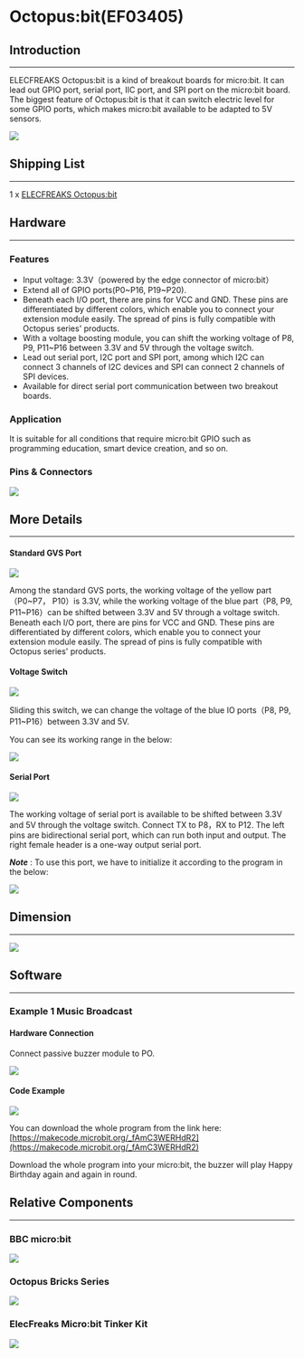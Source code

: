 ﻿# Octopus:bit(EF03405)

## Introduction
---

ELECFREAKS Octopus:bit is a kind of breakout boards for micro:bit. It can lead out GPIO port, serial port, IIC port, and SPI port on the micro:bit board. The biggest feature of Octopus:bit is that it can switch electric level for some GPIO ports, which makes micro:bit available to be adapted to 5V sensors.

![](https://wiki-media-ef.oss-cn-hongkong.aliyuncs.com//images/wcgxnG0.png)


## Shipping List
---

1 x [ELECFREAKS Octopus:bit](https://shop.elecfreaks.com/products/elecfreaks-octopus-bit-breakout-board-for-micro-bit?_pos=1&_psq=Octopus%3Abit&_ss=e&_v=1.0)


## Hardware
---

### Features

- Input voltage: 3.3V（powered by the edge connector of micro:bit）
- Extend all of GPIO ports(P0~P16, P19~P20).
- Beneath each I/O port, there are pins for VCC and GND. These pins are differentiated by different colors, which enable you to connect your extension module easily. The spread of pins is fully compatible with Octopus series' products.  
- With a voltage boosting module, you can shift the working voltage of P8, P9, P11~P16 between 3.3V and 5V through the voltage switch. 
- Lead out serial port, I2C port and SPI port, among which I2C can connect 3 channels of I2C devices and SPI can connect 2 channels of SPI devices. 
- Available for direct serial port communication between two breakout boards. 


### Application

It is suitable for all conditions that require micro:bit GPIO such as programming education, smart device creation, and so on.  

### Pins & Connectors

![](https://wiki-media-ef.oss-cn-hongkong.aliyuncs.com//images/wCWdoag.jpg)


## More Details
---
 
#### Standard GVS Port 

![](https://wiki-media-ef.oss-cn-hongkong.aliyuncs.com//images/gk3dN4E.png)

Among the standard GVS ports, the working voltage of the yellow part（P0~P7， P10）is 3.3V, while the working voltage of the blue part（P8, P9, P11~P16）can be shifted between 3.3V and 5V through a voltage switch. 
Beneath each I/O port, there are pins for VCC and GND. These pins are differentiated by different colors, which enable you to connect your extension module easily. The spread of pins is fully compatible with Octopus series' products.

#### Voltage Switch 

![](https://wiki-media-ef.oss-cn-hongkong.aliyuncs.com//images/JoxT6k2.png)

Sliding this switch, we can change the voltage of the blue IO ports（P8, P9, P11~P16）between 3.3V and 5V.

You can see its working range in the below: 

![](https://wiki-media-ef.oss-cn-hongkong.aliyuncs.com//images/GHPffMl.png)

#### Serial Port

![](https://wiki-media-ef.oss-cn-hongkong.aliyuncs.com//images/8aVYsja.png)

The working voltage of serial port is available to be shifted between 3.3V and 5V through the voltage switch. 
Connect TX to P8，RX to P12. The left pins are bidirectional serial port, which can run both input and output. The right female header is a one-way output serial port. 

***Note*** : To use this port, we have to initialize it according to the program in the below:   

![](https://wiki-media-ef.oss-cn-hongkong.aliyuncs.com//images/1gnuYd5.png)  


## Dimension     
---  

![](https://wiki-media-ef.oss-cn-hongkong.aliyuncs.com//images/ZYrWREG.jpg)  


## Software  
---  

### Example 1 Music Broadcast  

#### Hardware Connection   
Connect passive buzzer module to PO.

![](https://wiki-media-ef.oss-cn-hongkong.aliyuncs.com//images/Zc6ChwR.jpg)

#### Code Example    

![](https://wiki-media-ef.oss-cn-hongkong.aliyuncs.com//images/0MBprkk.png)  

You can download the whole program from the link here: [https://makecode.microbit.org/_fAmC3WERHdR2](https://makecode.microbit.org/_fAmC3WERHdR2)  

Download the whole program into your micro:bit, the buzzer will play Happy Birthday again and again in round.    

## Relative Components
---


### BBC micro:bit

![](https://wiki-media-ef.oss-cn-hongkong.aliyuncs.com//images/nKomLk2.png)


### Octopus Bricks Series

![](https://wiki-media-ef.oss-cn-hongkong.aliyuncs.com//images/m1Xdqvg.png)

### ElecFreaks Micro:bit Tinker Kit

![](https://wiki-media-ef.oss-cn-hongkong.aliyuncs.com//images/pkfhaWF.jpg)
